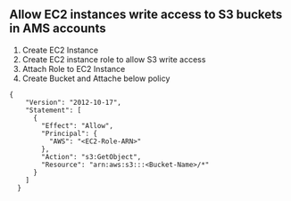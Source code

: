 ## Allow EC2 instances write access to S3 buckets in AMS accounts

1. Create EC2 Instance
2. Create EC2 instance role to allow S3 write access
3. Attach Role to EC2 Instance
4. Create Bucket and Attache below policy
```
{
    "Version": "2012-10-17",
    "Statement": [
      {
        "Effect": "Allow",
        "Principal": {
          "AWS": "<EC2-Role-ARN>"
        },
        "Action": "s3:GetObject",
        "Resource": "arn:aws:s3:::<Bucket-Name>/*"
      }
    ]
  }
  ```